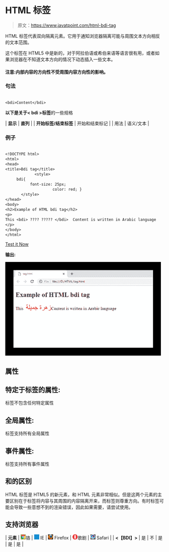 # HTML <bdi>标签</bdi>

> 原文：<https://www.javatpoint.com/html-bdi-tag>

HTML <bdi>标签代表双向隔离元素。它用于通知浏览器隔离可能与周围文本方向相反的文本范围。</bdi>

这个标签在 HTML5 中是新的，对于阿拉伯语或希伯来语等语言很有用，或者如果浏览器在不知道文本方向的情况下动态插入一些文本。

#### 注意:<bdi>内部内容的方向性不受周围内容方向性的影响。</bdi>

### 句法

```

<bdi>Content</bdi>

```

**以下是关于< bdi >标签**的一些规格

| **显示** | **直列** |
| **开始标签/结束标签** | 开始和结束标记 |
| 用法 | 语义/文本 |

### 例子

```

<!DOCTYPE html>
<html>
<head>
<title>Bdi tag</title>
             <style>
	 bdi{
	       font-size: 25px;
                     color: red; }
       </style>
</head>
<body>
<h2>Example of HTML bdi tag</h2>
<p>
This <bdi> ???? ????? </bdi>  Content is written in Arabic language
</p>
</body>
</html>

```

[Test it Now](https://www.javatpoint.com/oprweb/test.jsp?filename=HTMLbditag)

**输出:**

![HTML bdi tag](img/0b65debf65ed3db1426ac8b15e233693.png)

## 属性

## 特定于标签的属性:

<bdi>标签不包含任何特定属性</bdi>

## 全局属性:

<bdi>标签支持所有全局属性</bdi>

## 事件属性:

<bdi>标签支持所有事件属性</bdi>

## <bdi>和<bdo>的区别</bdo></bdi>

HTML <bdi>标签是 HTML5 的新元素，和 HTML <bdo>元素非常相似。但是这两个元素的主要区别在于<bdi>标签将内容与其周围的内容隔离开来，而<bdo>标签则尊重方向。有时<bdo>标签可能会导致一些意想不到的渲染错误，因此如果需要，请尝试使用<bdi>。</bdi></bdo></bdo></bdi></bdo></bdi>

## 支持浏览器

| **元素** | ![chrome browser](img/4fbdc93dc2016c5049ed108e7318df19.png)铬 | ![ie browser](img/83dd23df1fe8373fd5bf054b2c1dd88b.png) IE | ![firefox browser](img/4f001fff393888a8a807ed29b28145d1.png) Firefox | ![opera browser](img/6cad4a592cc69a052056a0577b4aac65.png)歌剧 | ![safari browser](img/a0f6a9711a92203c5dc5c127fe9c9fca.png) Safari |
| **<【BDI】>** | 是 | 不 | 是 | 是 | 是 |